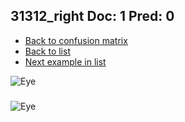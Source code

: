 ## 31312_right Doc: 1 Pred: 0
- [Back to confusion matrix](https://github.com/juliandewit/kaggle_retinopathy/blob/master/matrix.md)
- [Back to list](https://github.com/juliandewit/kaggle_retinopathy/blob/master/lists/10/list.md)
- [Next example in list](https://github.com/juliandewit/kaggle_retinopathy/blob/master/lists/10/31/31348_left.md)

![Eye](https://retinopaty.blob.core.windows.net/size1024/31312_right_1.jpeg)

### 

![Eye]()
